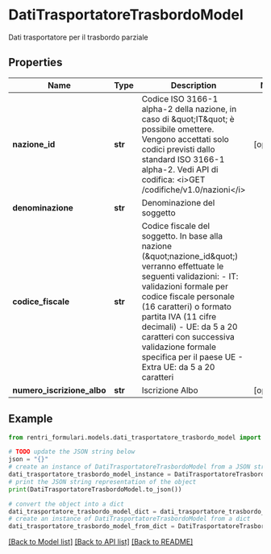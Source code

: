 # DatiTrasportatoreTrasbordoModel

Dati trasportatore per il trasbordo parziale

## Properties

Name | Type | Description | Notes
------------ | ------------- | ------------- | -------------
**nazione_id** | **str** | Codice ISO 3166-1 alpha-2 della nazione, in caso di \&quot;IT\&quot; è possibile omettere.  Vengono accettati solo codici previsti dallo standard ISO 3166-1 alpha-2.  Vedi API di codifica: &lt;i&gt;GET /codifiche/v1.0/nazioni&lt;/i&gt; | [optional] 
**denominazione** | **str** | Denominazione del soggetto | 
**codice_fiscale** | **str** | Codice fiscale del soggetto. In base alla nazione (\&quot;nazione_id\&quot;) verranno effettuate le seguenti validazioni: - IT: validazioni formale per codice fiscale personale (16 caratteri) o formato partita IVA (11 cifre decimali) - UE: da 5 a 20 caratteri con successiva validazione formale specifica per il paese UE - Extra UE: da 5 a 20 caratteri | 
**numero_iscrizione_albo** | **str** | Iscrizione Albo | [optional] 

## Example

```python
from rentri_formulari.models.dati_trasportatore_trasbordo_model import DatiTrasportatoreTrasbordoModel

# TODO update the JSON string below
json = "{}"
# create an instance of DatiTrasportatoreTrasbordoModel from a JSON string
dati_trasportatore_trasbordo_model_instance = DatiTrasportatoreTrasbordoModel.from_json(json)
# print the JSON string representation of the object
print(DatiTrasportatoreTrasbordoModel.to_json())

# convert the object into a dict
dati_trasportatore_trasbordo_model_dict = dati_trasportatore_trasbordo_model_instance.to_dict()
# create an instance of DatiTrasportatoreTrasbordoModel from a dict
dati_trasportatore_trasbordo_model_from_dict = DatiTrasportatoreTrasbordoModel.from_dict(dati_trasportatore_trasbordo_model_dict)
```
[[Back to Model list]](../README.md#documentation-for-models) [[Back to API list]](../README.md#documentation-for-api-endpoints) [[Back to README]](../README.md)


